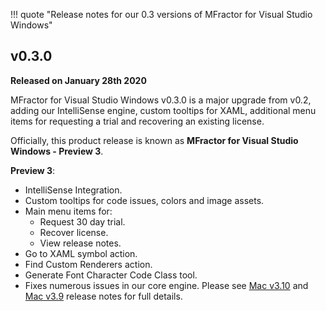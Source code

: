 !!! quote "Release notes for our 0.3 versions of MFractor for Visual Studio Windows"

## v0.3.0
**Released on January 28th 2020**

MFractor for Visual Studio Windows v0.3.0 is a major upgrade from v0.2, adding our IntelliSense engine, custom tooltips for XAML, additional menu items for requesting a trial and recovering an existing license.

Officially, this product release is known as **MFractor for Visual Studio Windows - Preview 3**.

**Preview 3**:

  * IntelliSense Integration.
  * Custom tooltips for code issues, colors and image assets.
  * Main menu items for:
     * Request 30 day trial.
     * Recover license.
     * View release notes.
  * Go to XAML symbol action.
  * Find Custom Renderers action.
  * Generate Font Character Code Class tool.
  * Fixes numerous issues in our core engine. Please see [Mac v3.10](/release-notes/mac/v3/3.10) and [Mac v3.9](/release-notes/mac/v3/3.9) release notes for full details.
